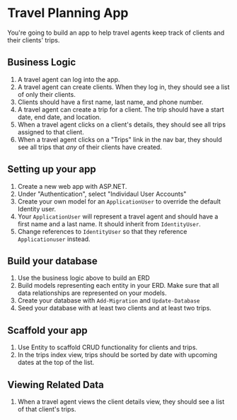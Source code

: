# Travel Planning App

You're going to build an app to help travel agents keep track of clients and their clients' trips.

## Business Logic
1. A travel agent can log into the app.
1. A travel agent can create clients. When they log in, they should see a list of only their clients.
1. Clients should have a first name, last name, and phone number.
1. A travel agent can create a trip for a client. The trip should have a start date, end date, and location.
1. When a travel agent clicks on a client's details, they should see all trips assigned to that client.
1. When a travel agent clicks on a "Trips" link in the nav bar, they should see all trips that _any_ of their clients have created.

## Setting up your app
1. Create a new web app with ASP.NET.
1. Under "Authentication", select "Individaul User Accounts"
1. Create your own model for an `ApplicationUser` to override the default Identity user.
1. Your `ApplicationUser` will represent a travel agent and should have a first name and a last name. It should inherit from `IdentityUser`.
1. Change references to `IdentityUser` so that they reference `Applicationuser` instead.

## Build your database
1. Use the business logic above to build an ERD
1. Build models representing each entity in your ERD. Make sure that all data relationships are represented on your models.
1. Create your database with `Add-Migration` and `Update-Database`
1. Seed your database with at least two clients and at least two trips.

## Scaffold your app
1. Use Entity to scaffold CRUD functionality for clients and trips.
1. In the trips index view, trips should be sorted by date with upcoming dates at the top of the list.

## Viewing Related Data
1. When a travel agent views the client details view, they should see a list of that client's trips.





